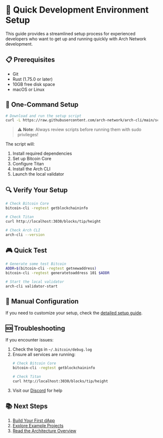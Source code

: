 # 🚄 Quick Development Environment Setup

This guide provides a streamlined setup process for experienced developers who want to get up and running quickly with Arch Network development.

## 📋 Prerequisites

- Git
- Rust (1.75.0 or later)
- 10GB free disk space
- macOS or Linux

## 🚀 One-Command Setup

```bash
# Download and run the setup script
curl -L https://raw.githubusercontent.com/arch-network/arch-cli/main/scripts/setup.sh | bash
```

> ⚠️ **Note**: Always review scripts before running them with sudo privileges!

The script will:
1. Install required dependencies
2. Set up Bitcoin Core
3. Configure Titan
4. Install the Arch CLI
5. Launch the local validator

## 🔍 Verify Your Setup

```bash
# Check Bitcoin Core
bitcoin-cli -regtest getblockchaininfo

# Check Titan
curl http://localhost:3030/blocks/tip/height

# Check Arch CLI
arch-cli --version
```

## 🎮 Quick Test

```bash
# Generate some test Bitcoin
ADDR=$(bitcoin-cli -regtest getnewaddress)
bitcoin-cli -regtest generatetoaddress 101 $ADDR

# Start the local validator
arch-cli validator-start
```

## 🔧 Manual Configuration

If you need to customize your setup, check the [detailed setup guide](bitcoin-and-titan-setup.md).

## 🆘 Troubleshooting

If you encounter issues:
1. Check the logs in `~/.bitcoin/debug.log`
2. Ensure all services are running:
   ```bash
   # Check Bitcoin Core
   bitcoin-cli -regtest getblockchaininfo
   
   # Check Titan
   curl http://localhost:3030/blocks/tip/height
   ```
3. Visit our [Discord](https://discord.gg/archnetwork) for help

## 📚 Next Steps

1. [Build Your First dApp](../guides/how-to-write-arch-program.md)
2. [Explore Example Projects](../guides/guides.md)
3. [Read the Architecture Overview](../concepts/architecture.md)
